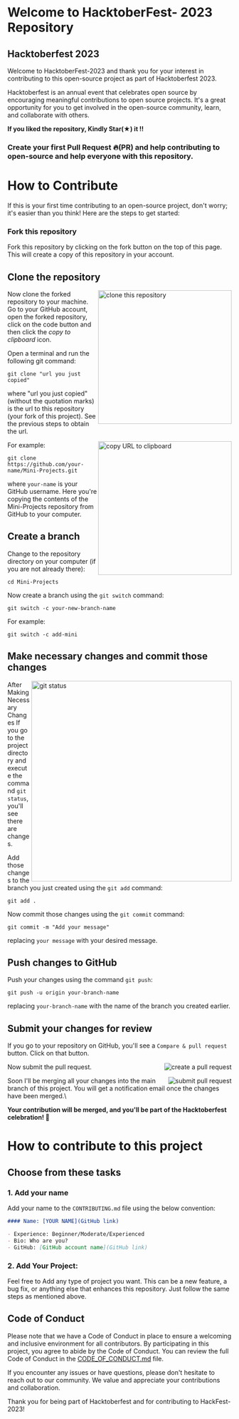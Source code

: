 # Welcome to HacktoberFest- 2023 Repository

## Hacktoberfest 2023

Welcome to HacktoberFest-2023 and thank you for your interest in contributing to this open-source project as part of Hacktoberfest 2023.

Hacktoberfest is an annual event that celebrates open source by encouraging meaningful contributions to open source projects. It's a great opportunity for you to get involved in the open-source community, learn, and collaborate with others.

**If you liked the repository, Kindly Star(★) it !!**

### Create your first Pull Request 🔥(PR) and help contributing to open-source and help everyone with this repository.

# How to Contribute

If this is your first time contributing to an open-source project, don't worry; it's easier than you think! Here are the steps to get started:

### Fork this repository

Fork this repository by clicking on the fork button on the top of this page.
This will create a copy of this repository in your account.

## Clone the repository

<img align="right" width="300" src="https://firstcontributions.github.io/assets/Readme/clone.png" alt="clone this repository" />

Now clone the forked repository to your machine. Go to your GitHub account, open the forked repository, click on the code button and then click the _copy to clipboard_ icon.

Open a terminal and run the following git command:

```
git clone "url you just copied"
```

where "url you just copied" (without the quotation marks) is the url to this repository (your fork of this project). See the previous steps to obtain the url.

<img align="right" width="300" src="https://firstcontributions.github.io/assets/Readme/copy-to-clipboard.png" alt="copy URL to clipboard" />

For example:

```
git clone https://github.com/your-name/Mini-Projects.git
```

where `your-name` is your GitHub username. Here you're copying the contents of the Mini-Projects repository from GitHub to your computer.

## Create a branch

Change to the repository directory on your computer (if you are not already there):

```
cd Mini-Projects
```

Now create a branch using the `git switch` command:

```
git switch -c your-new-branch-name
```

For example:

```
git switch -c add-mini
```
## Make necessary changes and commit those changes

<img align="right" width="450" src="https://firstcontributions.github.io/assets/Readme/git-status.png" alt="git status" />

After Making Necessary Changes
If you go to the project directory and execute the command `git status`, you'll see there are changes.

Add those changes to the branch you just created using the `git add` command:

```
git add .
```
Now commit those changes using the `git commit` command:

```
git commit -m "Add your message"
```

replacing `your message` with your desired message.

## Push changes to GitHub

Push your changes using the command `git push`:

```
git push -u origin your-branch-name
```

replacing `your-branch-name` with the name of the branch you created earlier.

## Submit your changes for review

If you go to your repository on GitHub, you'll see a `Compare & pull request` button. Click on that button.

<img style="float: right;" src="https://firstcontributions.github.io/assets/Readme/compare-and-pull.png" alt="create a pull request" />

Now submit the pull request.

<img style="float: right;" src="https://firstcontributions.github.io/assets/Readme/submit-pull-request.png" alt="submit pull request" />

Soon I'll be merging all your changes into the main branch of this project. You will get a notification email once the changes have been merged.\

**Your contribution will be merged, and you'll be part of the Hacktoberfest celebration! 🎉**

# How to contribute to this project

## Choose from these tasks

### 1. Add your name

Add your name to the `CONTRIBUTING.md` file using the below convention:

```markdown
#### Name: [YOUR NAME](GitHub link)

- Experience: Beginner/Moderate/Experienced
- Bio: Who are you?
- GitHub: [GitHub account name](GitHub link)
```

### 2. **Add Your Project**: 
Feel free to Add any type of project you want. This can be a new feature, a bug fix, or anything else that enhances this repository. Just follow the same steps as mentioned above.

## Code of Conduct

Please note that we have a Code of Conduct in place to ensure a welcoming and inclusive environment for all contributors. By participating in this project, you agree to abide by the Code of Conduct. You can review the full Code of Conduct in the [CODE_OF_CONDUCT.md](https://github.com/amanyadav89/HackFest-2023/blob/main/Code_of_conduct.md) file.

If you encounter any issues or have questions, please don't hesitate to reach out to our community. We value and appreciate your contributions and collaboration.

Thank you for being part of Hacktoberfest and for contributing to HackFest-2023!
